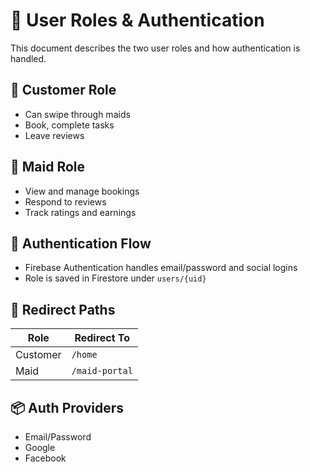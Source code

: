 # 👥 User Roles & Authentication

This document describes the two user roles and how authentication is handled.

## 🧍 Customer Role
- Can swipe through maids
- Book, complete tasks
- Leave reviews

## 🧼 Maid Role
- View and manage bookings
- Respond to reviews
- Track ratings and earnings

## 🔐 Authentication Flow
- Firebase Authentication handles email/password and social logins
- Role is saved in Firestore under `users/{uid}`

## 📌 Redirect Paths
| Role      | Redirect To      |
|-----------|------------------|
| Customer  | `/home`          |
| Maid      | `/maid-portal`   |

## 📦 Auth Providers
- Email/Password
- Google
- Facebook